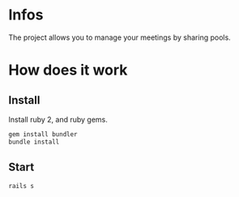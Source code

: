 # Infos

The project allows you to manage your meetings by sharing pools.

# How does it work

## Install

Install ruby 2, and ruby gems.

```bash
gem install bundler
bundle install
```

## Start

```bash
rails s
```
